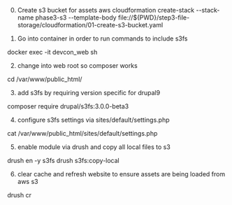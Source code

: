
0. Create s3 bucket for assets
aws cloudformation create-stack --stack-name phase3-s3 --template-body file://${PWD}/step3-file-storage/cloudformation/01-create-s3-bucket.yaml

1. Go into container in order to run commands to include s3fs

docker exec -it devcon_web sh

2. change into web root so composer works

cd /var/www/public_html/

3. add s3fs by requiring version specific for drupal9

composer require drupal/s3fs:3.0.0-beta3


4. configure s3fs settings via sites/default/settings.php

cat /var/www/public_html/sites/default/settings.php

5. enable module via drush and copy all local files to s3


drush en -y s3fs
drush s3fs:copy-local

6. clear cache and refresh website to ensure assets are being loaded from aws s3

drush cr
